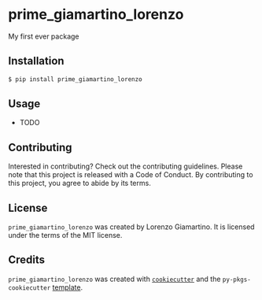 # prime_giamartino_lorenzo

My first ever package

## Installation

```bash
$ pip install prime_giamartino_lorenzo
```

## Usage

- TODO

## Contributing

Interested in contributing? Check out the contributing guidelines. Please note that this project is released with a Code of Conduct. By contributing to this project, you agree to abide by its terms.

## License

`prime_giamartino_lorenzo` was created by Lorenzo Giamartino. It is licensed under the terms of the MIT license.

## Credits

`prime_giamartino_lorenzo` was created with [`cookiecutter`](https://cookiecutter.readthedocs.io/en/latest/) and the `py-pkgs-cookiecutter` [template](https://github.com/py-pkgs/py-pkgs-cookiecutter).
